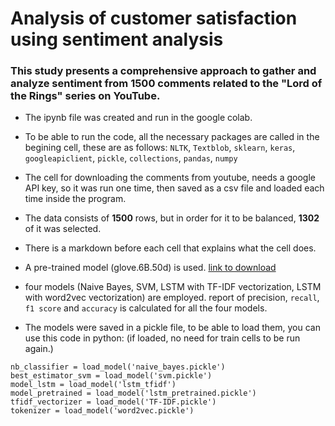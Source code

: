 # Analysis of customer satisfaction using sentiment analysis

### This study presents a comprehensive approach to gather and analyze sentiment from 1500 comments related to the "Lord of the Rings" series on YouTube.

- The ipynb file was created and run in the google colab. 

- To be able to run the code, all the necessary packages are called in the begining cell, these are as follows:
`NLTK`, `Textblob`, `sklearn`, `keras`, `googleapiclient`, `pickle`, `collections`, `pandas`, `numpy`

- The cell for downloading the comments from youtube, needs a google API key, so it was run one time, then saved as a csv file and loaded 
each time inside the program. 

- The data consists of **1500** rows, but in order for it to be balanced, **1302** of it was selected.

- There is a markdown before each cell that explains what the cell does.

- A pre-trained model (glove.6B.50d) is used. [link to download](https://nlp.stanford.edu/projects/glove/)

- four models (Naive Bayes, SVM, LSTM with TF-IDF vectorization, LSTM with word2vec vectorization) are employed. report of precision, 
`recall`, `f1 score` and `accuracy` is calculated for all the four models. 

- The models were saved in a pickle file, to be able to load them, you can use this code in python: (if loaded, no need for train cells to 
be run again.)
```
nb_classifier = load_model('naive_bayes.pickle')
best_estimator_svm = load_model('svm.pickle')
model_lstm = load_model('lstm_tfidf')
model_pretrained = load_model('lstm_pretrained.pickle')
tfidf_vectorizer = load_model('TF-IDF.pickle')
tokenizer = load_model('word2vec.pickle')
```

